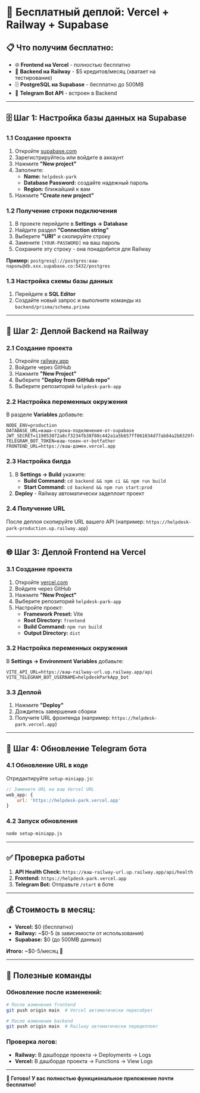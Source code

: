 # 🚀 Бесплатный деплой: Vercel + Railway + Supabase

## 📋 Что получим бесплатно:

- 🌐 **Frontend на Vercel** - полностью бесплатно
- 🚂 **Backend на Railway** - $5 кредитов/месяц (хватает на тестирование)
- 🗄️ **PostgreSQL на Supabase** - бесплатно до 500MB
- 🤖 **Telegram Bot API** - встроен в Backend

---

## 🗄️ Шаг 1: Настройка базы данных на Supabase

### 1.1 Создание проекта
1. Откройте [supabase.com](https://supabase.com)
2. Зарегистрируйтесь или войдите в аккаунт
3. Нажмите **"New project"**
4. Заполните:
   - **Name:** `helpdesk-park`
   - **Database Password:** создайте надежный пароль
   - **Region:** ближайший к вам
5. Нажмите **"Create new project"**

### 1.2 Получение строки подключения
1. В проекте перейдите в **Settings → Database**
2. Найдите раздел **"Connection string"**
3. Выберите **"URI"** и скопируйте строку
4. Замените `[YOUR-PASSWORD]` на ваш пароль
5. Сохраните эту строку - она понадобится для Railway

**Пример:** `postgresql://postgres:ваш-пароль@db.xxx.supabase.co:5432/postgres`

### 1.3 Настройка схемы базы данных
1. Перейдите в **SQL Editor**
2. Создайте новый запрос и выполните команды из `backend/prisma/schema.prisma`

---

## 🚂 Шаг 2: Деплой Backend на Railway

### 2.1 Создание проекта
1. Откройте [railway.app](https://railway.app)
2. Войдите через GitHub
3. Нажмите **"New Project"**
4. Выберите **"Deploy from GitHub repo"**
5. Выберите репозиторий `helpdesk-park-app`

### 2.2 Настройка переменных окружения
В разделе **Variables** добавьте:

```
NODE_ENV=production
DATABASE_URL=ваша-строка-подключения-от-supabase
JWT_SECRET=119053072a8cf3234fb38f08c442a1a5b657ff061034d77ab84a2b8329f40e18d517d91c93eb049438f055d97886bfe1cf9f1c62aa4750b4c9b231f3525ad749
TELEGRAM_BOT_TOKEN=ваш-токен-от-botfather
FRONTEND_URL=https://ваш-домен.vercel.app
```

### 2.3 Настройка билда
1. В **Settings → Build** укажите:
   - **Build Command:** `cd backend && npm ci && npm run build`
   - **Start Command:** `cd backend && npm run start:prod`
2. **Deploy** - Railway автоматически задеплоит проект

### 2.4 Получение URL
После деплоя скопируйте URL вашего API (например: `https://helpdesk-park-production.up.railway.app`)

---

## 🌐 Шаг 3: Деплой Frontend на Vercel

### 3.1 Создание проекта
1. Откройте [vercel.com](https://vercel.com)
2. Войдите через GitHub
3. Нажмите **"New Project"**
4. Выберите репозиторий `helpdesk-park-app`
5. Настройте проект:
   - **Framework Preset:** Vite
   - **Root Directory:** `frontend`
   - **Build Command:** `npm run build`
   - **Output Directory:** `dist`

### 3.2 Настройка переменных окружения
В **Settings → Environment Variables** добавьте:

```
VITE_API_URL=https://ваш-railway-url.up.railway.app/api
VITE_TELEGRAM_BOT_USERNAME=helpdeskParkApp_bot
```

### 3.3 Деплой
1. Нажмите **"Deploy"**
2. Дождитесь завершения сборки
3. Получите URL фронтенда (например: `https://helpdesk-park.vercel.app`)

---

## 🤖 Шаг 4: Обновление Telegram бота

### 4.1 Обновление URL в коде
Отредактируйте `setup-miniapp.js`:
```javascript
// Замените URL на ваш Vercel URL
web_app: {
    url: 'https://helpdesk-park.vercel.app'
}
```

### 4.2 Запуск обновления
```bash
node setup-miniapp.js
```

---

## ✅ Проверка работы

1. **API Health Check:** `https://ваш-railway-url.up.railway.app/api/health`
2. **Frontend:** `https://helpdesk-park.vercel.app`
3. **Telegram Bot:** Отправьте `/start` в боте

---

## 💰 Стоимость в месяц:

- **Vercel:** $0 (бесплатно)
- **Railway:** ~$0-5 (в зависимости от использования)
- **Supabase:** $0 (до 500MB данных)

**Итого:** ~$0-5/месяц 🎉

---

## 🔧 Полезные команды

### Обновление после изменений:
```bash
# После изменения frontend
git push origin main  # Vercel автоматически пересобрет

# После изменения backend  
git push origin main  # Railway автоматически передеплоит
```

### Проверка логов:
- **Railway:** В дашборде проекта → Deployments → Logs
- **Vercel:** В дашборде проекта → Functions → View Logs

---

**🎯 Готово! У вас полностью функциональное приложение почти бесплатно!**
